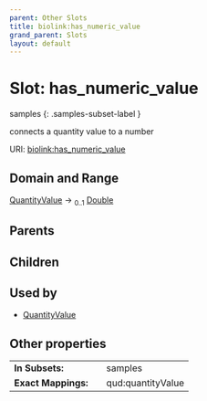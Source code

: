 ```yaml
---
parent: Other Slots
title: biolink:has_numeric_value
grand_parent: Slots
layout: default
---
```


# Slot: has_numeric_value

samples
{: .samples-subset-label }


connects a quantity value to a number

URI: [biolink:has_numeric_value](https://w3id.org/biolink/has_numeric_value)

## Domain and Range

[QuantityValue](QuantityValue.md) ->  <sub>0..1</sub> [Double](types/Double.md)

## Parents


## Children


## Used by

 * [QuantityValue](QuantityValue.md)

## Other properties

|  |  |  |
| --- | --- | --- |
| **In Subsets:** | | samples |
| **Exact Mappings:** | | qud:quantityValue |

